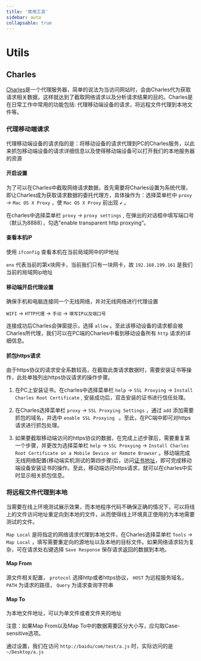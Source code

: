 ```yaml
---
title: '常用工具'
sidebar: auto
collapsable: true
---
```


# Utils

## Charles

[Charles](https://www.charlesproxy.com)是一个代理服务器，简单的说法为当访问网站时，会由Charles代为获取请求相关数据，这样就达到了截取网络请求以及分析请求结果的目的。Charles是在日常工作中常用的功能包括: 代理移动端设备的请求，将远程文件代理到本地文件等。

### 代理移动端请求

代理移动端设备的请求指的是：将移动设备的请求代理到PC的Charles服务，以此来抓包移动端设备的请求详细信息以及使得移动端设备可以打开我们的本地服务器的资源

#### 开启设置

为了可以在Charles中截取网络请求数据，首先需要将Charles设置为系统代理，即让Charles成为获取请求数据的委托代理方，具体操作为：选择菜单栏中 `proxy` -> `Mac OS X Proxy` ，使 `Mac OS X Proxy` 前出现 `✔️` 。

在charles中选择菜单栏 `proxy` -> `proxy settings` , 在弹出的对话框中填写端口号（默认为8888），勾选”enable transparent http proxying“。	

#### 查看本机IP

使用 `ifconfig` 查看本机在当前局域网中的IP地址

 `enx` 代表当前的第x块网卡，当前我们只有一块网卡，故 `192.168.199.161` 是我们当前的局域网ip地址

#### 移动端开启代理设置

确保手机和电脑连接同一个无线网络，并对无线网络进行代理设置

 `WIFI` -> `HTTP代理` -> `手动` -> `填写IP以及端口号` 

连接成功后Charles会弹窗提示，选择 `allow` 。至此该移动设备的请求都会被Charles所代理，我们可以在PC端的Charles中看到移动设备所有 `http` 请求的详细信息。

#### 抓包https请求

由于https协议的请求安全系数较高，在截取此类请求数据时，需要安装证书等操作，此处单独列出https协议请求的操作步骤。

1. 在PC上安装证书。在charles中选择菜单栏 `help` -> `SSL Proxying` -> `Install Charles Root Certificate` , 安装成功后，双击安装的证书进行信任处理。

2. 在Charles选择菜单栏 `proxy` -> `SSL Proxying Settings` ，通过 `add` 添加需要抓包的域名，并选中 `enable SSL Proxying ` 。至此，在PC端中即可对https请求进行抓包处理。

3. 如果要截取移动端访问的https协议的数据，在完成上述步骤后，需要重复第一个步骤，并更改为选择菜单栏 `help` -> `SSL Proxying` -> `Install Charles Root Certificate on a Mobile Device or Remote Browser` 。移动端完成无线网络配置(移动端实机测试的第四步骤)后，访问[证书地址](http://charlesproxy.com/getssl)，即可完成移动端设备安装证书的操作。至此，移动端访问https请求，就可以在charles中实时显示相关抓包信息。

### 将远程文件代理到本地

当需要在线上环境测试展示效果，而本地程序代码不确保正确的情况下，可以将线上的文件访问地址重定向到本地的文件，从而使得线上环境真正使用的为本地需要测试的文件。

 `Map Local` 是将指定的网络请求代理到本地文件，在Charles选择菜单栏 `Tools` -> `Map Local` ，填写需要重定向的源地址以及本地的目标文件。如果网络请求较为复杂，可在请求处右键选择 `Save Response` 保存请求返回的数据到本地。

#### Map From

源文件相关配置， `protocol` 选择http或者https协议， `HOST` 为远程服务域名， `PATH` 为请求的路径， `Query` 为请求查询字符串

#### Map To

为本地文件地址，可以为单文件或者文件夹的地址

注意：如果Map From以及Map To中的数据需要区分大小写，应勾取Case-sensitive选项。

通过设置，我们在访问 `http://baidu/com/test/a.js` 时，实际访问的是 `~/Desktop/a.js` 

